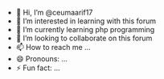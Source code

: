- 👋 Hi, I’m @ceumaarif17
- 👀 I’m interested in learning with this forum
- 🌱 I’m currently learning php programming
- 💞️ I’m looking to collaborate on this forum
- 📫 How to reach me ...
- 😄 Pronouns: ...
- ⚡ Fun fact: ...

<!---
ceumaarif17/ceumaarif17 is a ✨ special ✨ repository because its `README.md` (this file) appears on your GitHub profile.
You can click the Preview link to take a look at your changes.
--->
